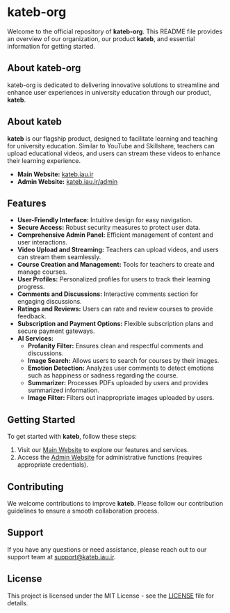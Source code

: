 # kateb-org

Welcome to the official repository of **kateb-org**. This README file provides an overview of our organization, our product **kateb**, and essential information for getting started.

## About kateb-org

kateb-org is dedicated to delivering innovative solutions to streamline and enhance user experiences in university education through our product, **kateb**.

## About kateb

**kateb** is our flagship product, designed to facilitate learning and teaching for university education. Similar to YouTube and Skillshare, teachers can upload educational videos, and users can stream these videos to enhance their learning experience.

- **Main Website:** [kateb.iau.ir](http://kateb.iau.ir)
- **Admin Website:** [kateb.iau.ir/admin](http://kateb.iau.ir/admin)

## Features

- **User-Friendly Interface:** Intuitive design for easy navigation.
- **Secure Access:** Robust security measures to protect user data.
- **Comprehensive Admin Panel:** Efficient management of content and user interactions.
- **Video Upload and Streaming:** Teachers can upload videos, and users can stream them seamlessly.
- **Course Creation and Management:** Tools for teachers to create and manage courses.
- **User Profiles:** Personalized profiles for users to track their learning progress.
- **Comments and Discussions:** Interactive comments section for engaging discussions.
- **Ratings and Reviews:** Users can rate and review courses to provide feedback.
- **Subscription and Payment Options:** Flexible subscription plans and secure payment gateways.
- **AI Services:**
  - **Profanity Filter:** Ensures clean and respectful comments and discussions.
  - **Image Search:** Allows users to search for courses by their images.
  - **Emotion Detection:** Analyzes user comments to detect emotions such as happiness or sadness regarding the course.
  - **Summarizer:** Processes PDFs uploaded by users and provides summarized information.
  - **Image Filter:** Filters out inappropriate images uploaded by users.

## Getting Started

To get started with **kateb**, follow these steps:

1. Visit our [Main Website](http://kateb.iau.ir) to explore our features and services.
2. Access the [Admin Website](http://kateb.iau.ir/admin) for administrative functions (requires appropriate credentials).

## Contributing

We welcome contributions to improve **kateb**. Please follow our contribution guidelines to ensure a smooth collaboration process.

## Support

If you have any questions or need assistance, please reach out to our support team at support@kateb.iau.ir.

## License

This project is licensed under the MIT License - see the [LICENSE](LICENSE) file for details.
